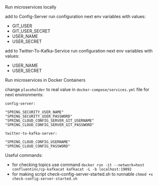 Run microservices locally

add to Config-Server run configuration next env variables with values:
- GIT_USER
- GIT_USER_SECRET
- USER_NAME 
- USER_SECRET

add to Twitter-To-Kafka-Service run configuration next env variables with values:
- USER_NAME
- USER_SECRET

Run microservices in Docker Containers

change `placeholder` to real value in `docker-compose/services.yml` file for next environments:

    config-server:

    "SPRING_SECURITY_USER_NAME"
    "SPRING_SECURITY_USER_PASSWORD"
    "SPRING_CLOUD_CONFIG_SERVER_GIT_USERNAME"
    "SPRING_CLOUD_CONFIG_SERVER_GIT_PASSWORD"

    twitter-to-kafka-server:
    
    "SPRING_CLOUD_CONFIG_USERNAME"
    "SPRING_CLOUD_CONFIG_PASSWORD"


Useful commands:
- for checking topics use command `docker run -it --network=host confluentinc/cp-kafkacat kafkacat -L -b localhost:19092`
- for making script check-config-server-started.sh to runnable `chmod +x check-config-server-started.sh`
